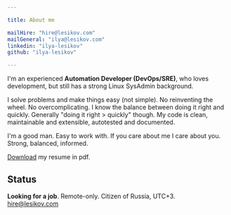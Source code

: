 ```yaml
---

title: About me

mailHire: "hire@lesikov.com"
mailGeneral: "ilya@lesikov.com"
linkedin: "ilya-lesikov"
github: "ilya-lesikov"

---
```


I'm an experienced **Automation Developer (DevOps/SRE)**, who loves development, but still has a strong Linux SysAdmin background.

I solve problems and make things easy (not simple). No reinventing the wheel. No overcomplicating. I know the balance between doing it right and quickly. Generally "doing it right > quickly" though. My code is clean, maintainable and extensible, autotested and documented.

I'm a good man. Easy to work with. If you care about me I care about you. Strong, balanced, informed.

[Download](https://github.com/ilya-lesikov/resume/raw/master/resume-DevOps-Ilya-Lesikov.pdf) my resume in pdf.

## Status

**Looking for a job**. Remote-only. Citizen of Russia, UTC+3. \
[hire@lesikov.com](mailto:hire@lesikov.com)
